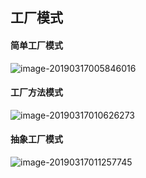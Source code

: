 



## 工厂模式

#### 简单工厂模式

![image-20190317005846016](https://upload-images.jianshu.io/upload_images/5141732-b9bb5c35fbc12488.png)



#### 工厂方法模式

![image-20190317010626273](https://upload-images.jianshu.io/upload_images/5141732-957cb8c815e548a8.png)

#### 抽象工厂模式

![image-20190317011257745](https://upload-images.jianshu.io/upload_images/5141732-b97dbcb98668017a.png)